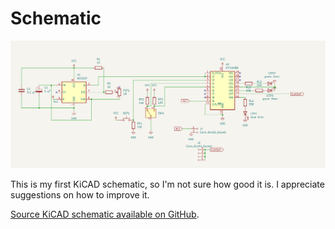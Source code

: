 # Schematic

![Schematic](pictures/schematic.png)

This is my first KiCAD schematic, so I'm not sure how good it is. I appreciate suggestions
on how to improve it. 

[Source KiCAD schematic available on GitHub](https://github.com/siliconchronicles/clock-module/blob/main/schematic/clock/clock.kicad_sch).